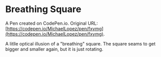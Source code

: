 # Breathing Square

A Pen created on CodePen.io. Original URL: [https://codepen.io/MichaelLopez/pen/fxymg](https://codepen.io/MichaelLopez/pen/fxymg).

A litlle optical illusion of a "breathing" square. The square seams to get bigger and smaller again, but it is just rotating.
